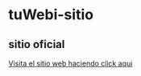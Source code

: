 # tuWebi-sitio

## sitio oficial 

[Visita el sitio web haciendo click aqui](http://tuwebi.s3-website-us-east-1.amazonaws.com)

